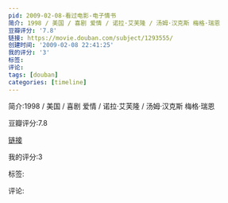 ```yaml
---
pid: 2009-02-08-看过电影-电子情书
简介: 1998 / 美国 / 喜剧 爱情 / 诺拉·艾芙隆 / 汤姆·汉克斯 梅格·瑞恩
豆瓣评分: '7.8'
链接: https://movie.douban.com/subject/1293555/
创建时间: '2009-02-08 22:41:25'
我的评分: '3'
标签:
评论:
tags: [douban]
categories: [timeline]
---
```

简介:1998 / 美国 / 喜剧 爱情 / 诺拉·艾芙隆 / 汤姆·汉克斯 梅格·瑞恩

豆瓣评分:7.8

[链接](https://movie.douban.com/subject/1293555/)

我的评分:3

标签:

评论:

